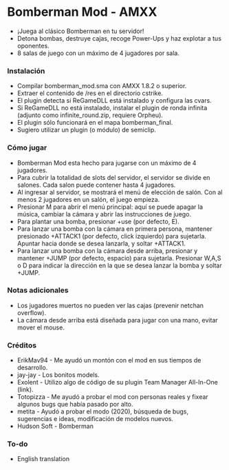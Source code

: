 # Bomberman Mod - AMXX

* ¡Juega al clásico Bomberman en tu servidor!
* Detona bombas, destruye cajas, recoge Power-Ups y haz explotar a tus oponentes.
* 8 salas de juego con un máximo de 4 jugadores por sala.

### Instalación
* Compilar bomberman_mod.sma con AMXX 1.8.2 o superior.
* Extraer el contenido de /res en el directorio cstrike.
* El plugin detecta si ReGameDLL está instalado y configura las cvars.
* Si ReGameDLL no está instalado, instalar el plugin de ronda infinita (adjunto como infinite_round.zip, requiere Orpheu).
* El plugin sólo funcionará en el mapa bomberman_final.
* Sugiero utilizar un plugin (o módulo) de semiclip.

### Cómo jugar
* Bomberman Mod esta hecho para jugarse con un máximo de 4 jugadores.
* Para cubrir la totalidad de slots del servidor, el servidor se divide en salones. Cada salon puede contener hasta 4 jugadores.
* Al ingresar al servidor, se mostrará el menú de elección de salón. Con al menos 2 jugadores en un salón, el juego empieza.
* Presionar M para abrir el menú principal: aquí se puede apagar la música, cambiar la cámara y abrir las instrucciones de juego.
* Para plantar una bomba, presionar +use (por defecto, E).
* Para lanzar una bomba con la cámara en primera persona, mantener presionado +ATTACK1 (por defecto, click izquierdo) para sujetarla. Apuntar hacia donde se desea lanzarla, y soltar +ATTACK1.
* Para lanzar una bomba con la cámara desde arriba, presionar y mantener +JUMP (por defecto, espacio) para sujetarla. Presionar W,A,S o D para indicar la dirección en la que se desea lanzar la bomba y soltar +JUMP.

### Notas adicionales
* Los jugadores muertos no pueden ver las cajas (prevenir netchan overflow).
* La cámara desde arriba está diseñada para jugar con una mano, evitar mover el mouse.

### Créditos
* ErikMav94 - Me ayudó un montón con el mod en sus tiempos de desarrollo.
* jay-jay - Los bonitos models.
* Exolent - Utilizo algo de código de su plugin Team Manager All-In-One (link).
* Totopizza - Me ayudó a probar el mod con personas reales y fixear algunos bugs que había pasado por alto.
* metita - Ayudó a probar el modo (2020), búsqueda de bugs, sugerencias e ideas, modificación de modelos nuevos.
* Hudson Soft - Bomberman

### To-do
* English translation